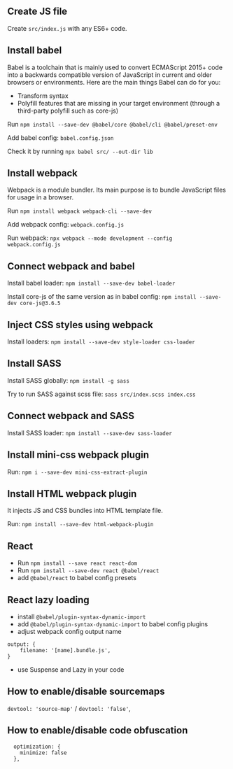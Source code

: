 ## Create JS file

Create `src/index.js` with any ES6+ code.

## Install babel

Babel is a toolchain that is mainly used to convert ECMAScript 2015+ code into a backwards compatible version of JavaScript in current and older browsers or environments. Here are the main things Babel can do for you:

- Transform syntax
- Polyfill features that are missing in your target environment (through a third-party polyfill such as core-js)

Run `npm install --save-dev @babel/core @babel/cli @babel/preset-env`

Add babel config: `babel.config.json`

Check it by running `npx babel src/ --out-dir lib`

## Install webpack

Webpack is a module bundler. Its main purpose is to bundle JavaScript files for usage in a browser.

Run `npm install webpack webpack-cli --save-dev`

Add webpack config: `webpack.config.js`

Run webpack: `npx webpack --mode development --config webpack.config.js`

## Connect webpack and babel

Install babel loader: `npm install --save-dev babel-loader`

Install core-js of the same version as in babel config: `npm install --save-dev core-js@3.6.5`

## Inject CSS styles using webpack

Install loaders: `npm install --save-dev style-loader css-loader`

## Install SASS

Install SASS globally: `npm install -g sass`

Try to run SASS against scss file: `sass src/index.scss index.css`

## Connect webpack and SASS

Install SASS loader: `npm install --save-dev sass-loader`

## Install mini-css webpack plugin

Run: `npm i --save-dev mini-css-extract-plugin`

## Install HTML webpack plugin

It injects JS and CSS bundles into HTML template file.

Run: `npm install --save-dev html-webpack-plugin`

## React

- Run `npm install --save react react-dom`
- Run `npm install --save-dev react @babel/react`
- add `@babel/react` to babel config presets

## React lazy loading

- install `@babel/plugin-syntax-dynamic-import`
- add `@babel/plugin-syntax-dynamic-import` to babel config plugins
- adjust webpack config output name
```
output: {
    filename: '[name].bundle.js', 
}
```
- use Suspense and Lazy in your code

## How to enable/disable sourcemaps

`devtool: 'source-map'`  /
  `devtool: 'false'`,
  
## How to enable/disable code obfuscation
```
  optimization: {
    minimize: false
  },
```
